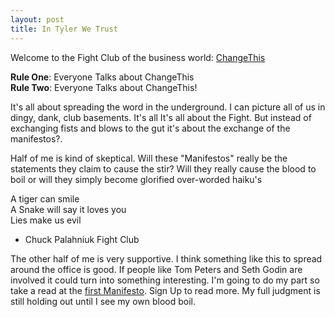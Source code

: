 ```yaml
---
layout: post
title: In Tyler We Trust
---
```

Welcome to the Fight Club of the business world: [ChangeThis](http://changethis.com/)

**Rule One**: Everyone Talks about ChangeThis  
**Rule Two**: Everyone Talks about ChangeThis!

It's all about spreading the word in the underground. I can picture all of us in dingy, dank, club basements. It's all It's all about the Fight. But instead of exchanging fists and blows to the gut it's about the exchange of the manifestos?.

Half of me is kind of skeptical. Will these "Manifestos" really be the statements they claim to cause the stir? Will they really cause the blood to boil or will they simply become glorified over-worded haiku's

A tiger can smile  
A Snake will say it loves you  
Lies make us evil  
- Chuck Palahniuk Fight Club

The other half of me is very supportive. I think something like this to spread around the office is good. If people like Tom Peters and Seth Godin are involved it could turn into something interesting. I'm going to do my part so take a read 
at the [first Manifesto](http://changethis.com/files/CT-manifesto.pdf). Sign Up to read more. My full judgment is still holding out until I see my own blood boil.
